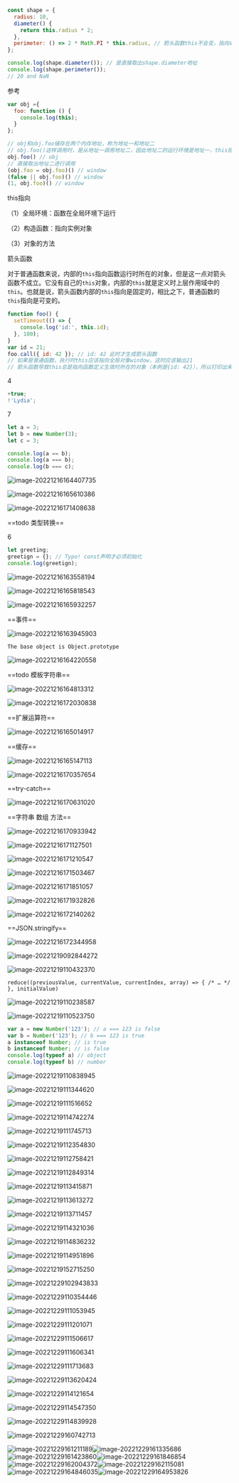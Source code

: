 

```js
const shape = {
  radius: 10,
  diameter() {
    return this.radius * 2;
  },
  perimeter: () => 2 * Math.PI * this.radius, // 箭头函数this不会变，指向shape = {this-->window}
};

console.log(shape.diameter()); // 是直接取出shape.diameter地址
console.log(shape.perimeter());
// 20 and NaN
```

参考

```js
var obj ={
  foo: function () {
    console.log(this);
  }
};

// obj和obj.foo储存在两个内存地址，称为地址一和地址二
// obj.foo()这样调用时，是从地址一调用地址二，因此地址二的运行环境是地址一，this指向obj
obj.foo() // obj
// 直接取出地址二进行调用
(obj.foo = obj.foo)() // window
(false || obj.foo)() // window
(1, obj.foo)() // window
```

this指向

（1）全局环境：函数在全局环境下运行

（2）构造函数：指向实例对象

（3）对象的方法

箭头函数

对于普通函数来说，内部的`this`指向函数运行时所在的对象，但是这一点对箭头函数不成立。它没有自己的`this`对象，内部的`this`就是定义时上层作用域中的`this`。也就是说，箭头函数内部的`this`指向是固定的，相比之下，普通函数的`this`指向是可变的。

```js
function foo() {
  setTimeout(() => {
    console.log('id:', this.id);
  }, 100);
}
var id = 21;
foo.call({ id: 42 }); // id: 42 此时才生成箭头函数
// 如果是普通函数，执行时this应该指向全局对象window，这时应该输出21
// 箭头函数导致this总是指向函数定义生效时所在的对象（本例是{id: 42}），所以打印出来的是42
```

4

```js
+true;
!'Lydia';
```

7

```js
let a = 3;
let b = new Number(3);
let c = 3;

console.log(a == b);
console.log(a === b);
console.log(b === c);
```

![image-20221216164407735](../assets/image-20221216164407735.png)

![image-20221216165610386](../assets/image-20221216165610386.png)

![image-20221216171408638](../assets/image-20221216171408638.png)

==todo 类型转换==

6

```js
let greeting;
greetign = {}; // Typo! const声明才必须初始化
console.log(greetign);
```

![image-20221216163558194](../assets/image-20221216163558194.png)

![image-20221216165818543](../assets/image-20221216165818543.png)

![image-20221216165932257](../assets/image-20221216165932257.png)

==事件==

![image-20221216163945903](../assets/image-20221216163945903.png)

`The base object is Object.prototype`

![image-20221216164220558](../assets/image-20221216164220558.png)

==todo 模板字符串==

![image-20221216164813312](../assets/image-20221216164813312.png)

![image-20221216172030838](../assets/image-20221216172030838.png)

==扩展运算符==

![image-20221216165014917](../assets/image-20221216165014917.png)

==缓存==

![image-20221216165147113](../assets/image-20221216165147113.png)

![image-20221216170357654](../assets/image-20221216170357654.png)

==try-catch==

![image-20221216170631020](../assets/image-20221216170631020.png)

==字符串 数组 方法==

![image-20221216170933942](../assets/image-20221216170933942.png)

![image-20221216171127501](../assets/image-20221216171127501.png)

![image-20221216171210547](../assets/image-20221216171210547.png)

![image-20221216171503467](../assets/image-20221216171503467.png)

![image-20221216171851057](../assets/image-20221216171851057.png)

![image-20221216171932826](../assets/image-20221216171932826.png)

![image-20221216172140262](../assets/image-20221216172140262.png)

==JSON.stringify==

![image-20221216172344958](../assets/image-20221216172344958.png)

![image-20221219092844272](../assets/image-20221219092844272.png)

![image-20221219110432370](../assets/image-20221219110432370.png)

```
reduce((previousValue, currentValue, currentIndex, array) => { /* … */ }, initialValue)
```

![image-20221219110238587](../assets/image-20221219110238587.png)

![image-20221219110523750](../assets/image-20221219110523750.png)

```js
var a = new Number('123'); // a === 123 is false
var b = Number('123'); // b === 123 is true
a instanceof Number; // is true
b instanceof Number; // is false
console.log(typeof a) // object
console.log(typeof b) // number
```

![image-20221219110838945](../assets/image-20221219110838945.png)

![image-20221219111344620](../assets/image-20221219111344620.png)

![image-20221219111516652](../assets/image-20221219111516652.png)

![image-20221219114742274](../assets/image-20221219114742274.png)

![image-20221219111745713](../assets/image-20221219111745713.png)

![image-20221219112354830](../assets/image-20221219112354830.png)

![image-20221219112758421](../assets/image-20221219112758421.png)

![image-20221219112849314](../assets/image-20221219112849314.png)

![image-20221219113415871](../assets/image-20221219113415871.png)

![image-20221219113613272](../assets/image-20221219113613272.png)

![image-20221219113711457](../assets/image-20221219113711457.png)

![image-20221219114321036](../assets/image-20221219114321036.png)

![image-20221219114836232](../assets/image-20221219114836232.png)

![image-20221219114951896](../assets/image-20221219114951896.png)

![image-20221219152715250](../assets/image-20221219152715250.png)

![image-20221229102943833](../assets/image-20221229102943833.png)

![image-20221229110354446](../assets/image-20221229110354446.png)

![image-20221229111053945](../assets/image-20221229111053945.png)

![image-20221229111201071](../assets/image-20221229111201071.png)

![image-20221229111506617](../assets/image-20221229111506617.png)

![image-20221229111606341](../assets/image-20221229111606341.png)

![image-20221229111713683](../assets/image-20221229111713683.png)

![image-20221229113620424](../assets/image-20221229113620424.png)

![image-20221229114121654](../assets/image-20221229114121654.png)

![image-20221229114547350](../assets/image-20221229114547350.png)

![image-20221229114839928](../assets/image-20221229114839928.png)

![image-20221229160742713](../assets/image-20221229160742713.png)

![image-20221229161211189](../assets/image-20221229161211189.png)![image-20221229161335686](../assets/image-20221229161335686.png)![image-20221229161423860](../assets/image-20221229161423860.png)![image-20221229161846854](../assets/image-20221229161846854.png)![image-20221229162004372](../assets/image-20221229162004372.png)![image-20221229162115081](../assets/image-20221229162115081.png)![image-20221229164846035](../assets/image-20221229164846035.png)![image-20221229164953826](../assets/image-20221229164953826.png)
